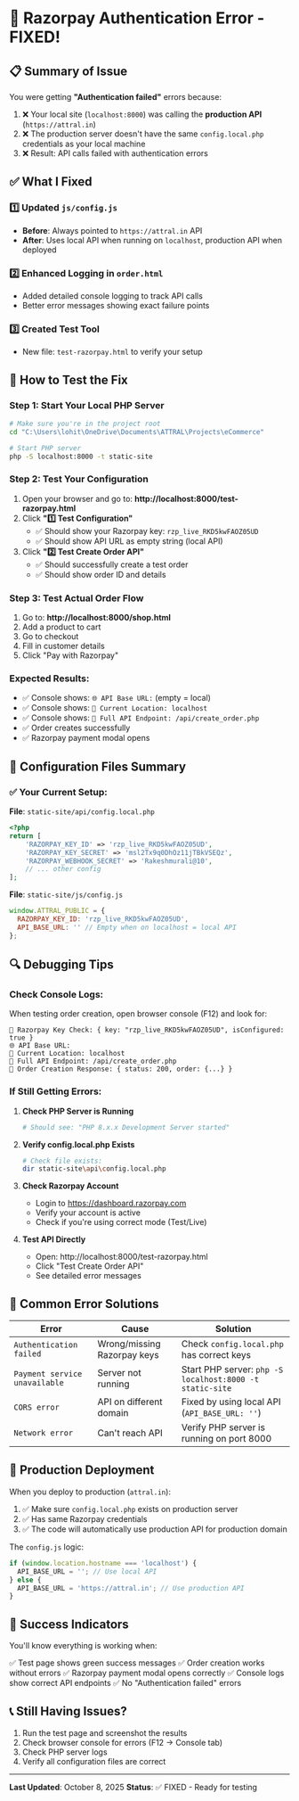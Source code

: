 # 🔧 Razorpay Authentication Error - FIXED!

## 📋 Summary of Issue

You were getting **"Authentication failed"** errors because:

1. ❌ Your local site (`localhost:8000`) was calling the **production API** (`https://attral.in`)
2. ❌ The production server doesn't have the same `config.local.php` credentials as your local machine
3. ❌ Result: API calls failed with authentication errors

## ✅ What I Fixed

### 1️⃣ Updated `js/config.js`
- **Before**: Always pointed to `https://attral.in` API
- **After**: Uses local API when running on `localhost`, production API when deployed

### 2️⃣ Enhanced Logging in `order.html`
- Added detailed console logging to track API calls
- Better error messages showing exact failure points

### 3️⃣ Created Test Tool
- New file: `test-razorpay.html` to verify your setup

## 🚀 How to Test the Fix

### Step 1: Start Your Local PHP Server

```bash
# Make sure you're in the project root
cd "C:\Users\lohit\OneDrive\Documents\ATTRAL\Projects\eCommerce"

# Start PHP server
php -S localhost:8000 -t static-site
```

### Step 2: Test Your Configuration

1. Open your browser and go to: **http://localhost:8000/test-razorpay.html**
2. Click **"1️⃣ Test Configuration"**
   - ✅ Should show your Razorpay key: `rzp_live_RKD5kwFAOZ05UD`
   - ✅ Should show API URL as empty string (local API)
3. Click **"2️⃣ Test Create Order API"**
   - ✅ Should successfully create a test order
   - ✅ Should show order ID and details

### Step 3: Test Actual Order Flow

1. Go to: **http://localhost:8000/shop.html**
2. Add a product to cart
3. Go to checkout
4. Fill in customer details
5. Click "Pay with Razorpay"

### Expected Results:
- ✅ Console shows: `🌐 API Base URL:` (empty = local)
- ✅ Console shows: `📍 Current Location: localhost`
- ✅ Console shows: `🔗 Full API Endpoint: /api/create_order.php`
- ✅ Order creates successfully
- ✅ Razorpay payment modal opens

## 📝 Configuration Files Summary

### ✅ Your Current Setup:

**File**: `static-site/api/config.local.php`
```php
<?php
return [
    'RAZORPAY_KEY_ID' => 'rzp_live_RKD5kwFAOZ05UD',
    'RAZORPAY_KEY_SECRET' => 'msl2Tx9q0DhOz11jTBkVSEQz',
    'RAZORPAY_WEBHOOK_SECRET' => 'Rakeshmurali@10',
    // ... other config
];
```

**File**: `static-site/js/config.js`
```javascript
window.ATTRAL_PUBLIC = {
  RAZORPAY_KEY_ID: 'rzp_live_RKD5kwFAOZ05UD',
  API_BASE_URL: '' // Empty when on localhost = local API
};
```

## 🔍 Debugging Tips

### Check Console Logs:
When testing order creation, open browser console (F12) and look for:

```
🔧 Razorpay Key Check: { key: "rzp_live_RKD5kwFAOZ05UD", isConfigured: true }
🌐 API Base URL: 
📍 Current Location: localhost
🔗 Full API Endpoint: /api/create_order.php
🔧 Order Creation Response: { status: 200, order: {...} }
```

### If Still Getting Errors:

1. **Check PHP Server is Running**
   ```bash
   # Should see: "PHP 8.x.x Development Server started"
   ```

2. **Verify config.local.php Exists**
   ```bash
   # Check file exists:
   dir static-site\api\config.local.php
   ```

3. **Check Razorpay Account**
   - Login to https://dashboard.razorpay.com
   - Verify your account is active
   - Check if you're using correct mode (Test/Live)

4. **Test API Directly**
   - Open: http://localhost:8000/test-razorpay.html
   - Click "Test Create Order API"
   - See detailed error messages

## 🎯 Common Error Solutions

| Error | Cause | Solution |
|-------|-------|----------|
| `Authentication failed` | Wrong/missing Razorpay keys | Check `config.local.php` has correct keys |
| `Payment service unavailable` | Server not running | Start PHP server: `php -S localhost:8000 -t static-site` |
| `CORS error` | API on different domain | Fixed by using local API (`API_BASE_URL: ''`) |
| `Network error` | Can't reach API | Verify PHP server is running on port 8000 |

## 📱 Production Deployment

When you deploy to production (`attral.in`):

1. ✅ Make sure `config.local.php` exists on production server
2. ✅ Has same Razorpay credentials
3. ✅ The code will automatically use production API for production domain

The `config.js` logic:
```javascript
if (window.location.hostname === 'localhost') {
  API_BASE_URL = ''; // Use local API
} else {
  API_BASE_URL = 'https://attral.in'; // Use production API
}
```

## 🎉 Success Indicators

You'll know everything is working when:

✅ Test page shows green success messages
✅ Order creation works without errors
✅ Razorpay payment modal opens correctly
✅ Console logs show correct API endpoints
✅ No "Authentication failed" errors

## 📞 Still Having Issues?

1. Run the test page and screenshot the results
2. Check browser console for errors (F12 → Console tab)
3. Check PHP server logs
4. Verify all configuration files are correct

---

**Last Updated**: October 8, 2025
**Status**: ✅ FIXED - Ready for testing


